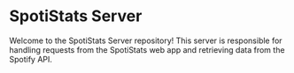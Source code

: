 # SpotiStats Server

Welcome to the SpotiStats Server repository! This server is responsible for handling requests from the SpotiStats web app and retrieving data from the Spotify API.

